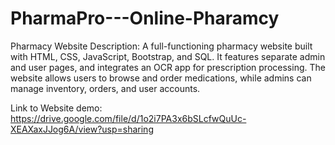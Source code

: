 # PharmaPro---Online-Pharamcy
Pharmacy Website Description: A full-functioning pharmacy website built with HTML, CSS, JavaScript, Bootstrap, and SQL. It features separate admin and user pages, and integrates an OCR app for prescription processing. The website allows users to browse and order medications, while admins can manage inventory, orders, and user accounts.


Link to Website demo: https://drive.google.com/file/d/1o2i7PA3x6bSLcfwQuUc-XEAXaxJJog6A/view?usp=sharing
